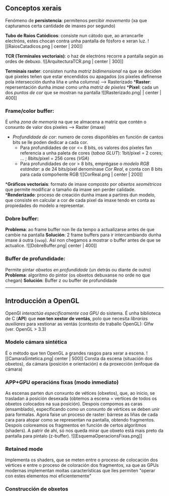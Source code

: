 ## Conceptos xerais
Fenómeno de **persistencia**: permitenos percibir _movemento_ (xa que capturamos certa cantidade de imaxes por segundo)

**Tubo de Raios Catódicos**: consiste nun cátodo que, ao arrancarlle electróns, estes chocan contra unha pantalla de fósforo e xeran luz.
![[RaiosCatadicos.png | center | 200]]

**TCR (Terminales vectoriais)**: o haz de electróns recorre a pantalla según as ordes de debuxo.
![[ArquitecturaTCR.png | center | 300]]

**Terminais raster**: consisten nunha _matriz bidimensional_ na que se deciden qué pixeles teñen que estar encendidos ou apagados (os píxeles defínense pola intersección dunha liña e unha columna)  --> Rasterizado
\***Raster**: repersentación dunha _imaxe_ como unha _matriz de píxeles_
\***Pixel**: cada un dos _puntos de cor_ que se mostran na pantalla
![[Rasterizado.png| | center | 400]]

### Frame/color buffer: 
É unha _zona de memoria_ na que se almacena a matriz que contén o conxunto de valor dos píxeles --> Raster (imaxe)
+ _Profundidade de cor_: numero de cores dispoñibles en función de cantos bits se lle poden dedicar a cada cor. 
	+ Para profundidades de cor <= 8 bits, os valores dos píxeles fan referencia a unha paleta de cores (_taboa GLUT_): 1bit/pixel = 2 cores; ... ; 8bits/pixel = 256 cores (_VGA_)
	+ Para profundidades de cor > 8 bits, emprégase o _modelo RGB estándar_: a de 24 bits/pixel denomínase _Cor Real_, e conta con 8 bits para cada compoñente RGB ![[CorReal.png | center | 200]]

\***Gráficos vectoriais**: formato de imaxe composto por _obxetos xeométricos_ que permite modificar o tamaño da imaxe sen perder calidade.
\***Renderizado**: proceso de creación dunha imaxe a partires dun modelo, que consiste en calcular a cor de cada pixel da imaxe tendo en conta as propiedades do modelo a representar.

### Dobre buffer: 
**Problema**: ao frame buffer non lle da tempo a actualizarse antes de que cambie na pantalla
**Solución**: 2 frame buffers para ir intercambiando dunha imaxe á outra (`swap`). Así non chegamos a mostrar o buffer antes de que se actualice.
![[DobreBuffer.png| center | 400]]
### Buffer de profundidade:
Permite pintar _obxetos en profundidade_ (un detrás ou diante de outro)
**Problema**: algoritmo do pintor (os obxetos debuxanse no orde no que chegan)
**Solución**: Buffer z ou buffer de profundidade

---
## Introducción a OpenGL
OpenGl _interactúa específicamente coa GPU_ do sistema.
É unha biblioteca de C (**API**) que **non ten xestor de ventás**, polo que necesita _librarías auxiliares_ para xestionar as ventás (contexto de traballo OpenGL): Glfw (ver. OpenGL > 3.3)

### Modelo cámara sintética
É o método que ten OpenGL a grandes rasgos para xerar a escena.
![[CamaraSintetica.png| center | 500]]
Consta da escena (situación dos obxetos), da cámara (posición e orientación) e da proxección (enfoque da cámara)

### APP+GPU operacións fixas (modo inmediato)
As escenas parten dun conxunto de vétices (obxetos), que, ao inicio, se trasladan á posición desexada (obtemos a escena = vertices de todos os obxetos colocados na sua posición). Despois compomos as caras (ensamblado), especificando como un conxunto de vértices se deben unir para formalas. Agora faise un proceso de raster: bárrese as liñas de cada cara para atopar como se representan na pantalla, obtendo fragmentos. Despois coloreamos os fragmentos en función de certos algoritmos (shaders). A patrir de ahí, só nos queda mirar que obxeto está mais preto da pantalla para pintalo (z-buffer).
![[EsquemaOperacionsFixas.png]]

### Retained mode
Implementa os shaders, que se meten entre o proceso de colocación dos vértices e entre o proceso de coloración dos fragmentos, xa que as GPUs modernas implementan moitas características que lles permiten "operar con estes elementos moi eficientemente"

### Construcción de obxetos





